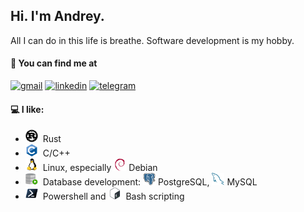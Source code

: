 ## Hi. I'm Andrey.

All I can do in this life is breathe. Software development is my hobby.

#### 📩 You can find me at

[![gmail](https://img.shields.io/badge/Gmail-D14836?style=for-the-badge&logo=gmail&logoColor=white)](mailto:mount.dev.brain@gmail.com)
[![linkedin](https://img.shields.io/badge/LinkedIn-0077B5?style=for-the-badge&logo=linkedin&logoColor=white)](https://www.linkedin.com/in/andreyzvorygin//)
[![telegram](https://img.shields.io/badge/Telegram-2CA5E0?style=for-the-badge&logo=telegram&logoColor=white)](https://t.me/IAmYourBatya)

#### 💻 I like:

+ <img src="https://github.com/devicons/devicon/blob/master/icons/rust/rust-original.svg" title="Rust" alt="Python" width="20" height="20"/>&nbsp; Rust
+ <img src="https://github.com/devicons/devicon/blob/master/icons/c/c-original.svg" title="C" alt="C" width="20" height="20"/>&nbsp; C/C++
+ <img src="https://github.com/devicons/devicon/blob/master/icons/linux/linux-original.svg" title="Linux" alt="Linux" width="20" height="20"/>&nbsp; Linux, especially <img src="https://github.com/devicons/devicon/blob/master/icons/debian/debian-original.svg" title="Debian" alt="Linux" width="20" height="20"/> Debian
+ <img src="https://github.com/devicons/devicon/blob/master/icons/sqldeveloper/sqldeveloper-original.svg" title="SQL" alt="SQL" width="20" height="20"/>&nbsp; Database development: <img src="https://github.com/devicons/devicon/blob/master/icons/postgresql/postgresql-original.svg" title="PostgreSQL" alt="PostgreSQL" width="20" height="20"/> PostgreSQL, <img src="https://github.com/devicons/devicon/blob/master/icons/mysql/mysql-original.svg" title="MySQL" alt="MySQL" width="20" height="20"/> MySQL
+ <img src="https://github.com/devicons/devicon/blob/master/icons/powershell/powershell-original.svg" title="Powershell" alt="Powershell" width="20" height="20"/>&nbsp; Powershell and <img src="https://github.com/devicons/devicon/blob/master/icons/bash/bash-original.svg" title="Bash" alt="Bash" width="20" height="20"/>&nbsp; Bash scripting

